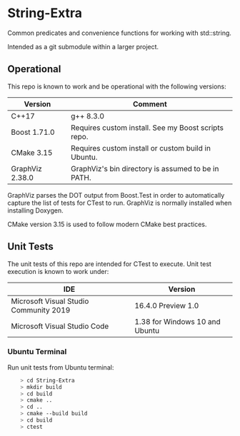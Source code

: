 # String-Extra
Common predicates and convenience functions for working with std::string.

Intended as a git submodule within a larger project.

## Operational

This repo is known to work and be operational with the following versions:

| Version         | Comment                                              |
| --------------- | ---------------------------------------------------- |
| C++17           | g++ 8.3.0                                            |
| Boost 1.71.0    | Requires custom install.  See my Boost scripts repo. |
| CMake 3.15      | Requires custom install or custom build in Ubuntu.   |
| GraphViz 2.38.0 | GraphViz's bin directory is assumed to be in PATH.   |

GraphViz parses the DOT output from Boost.Test in order to automatically capture the list of tests for CTest to run.  GraphViz is normally installed when installing Doxygen.

CMake version 3.15 is used to follow modern CMake best practices.

## Unit Tests

The unit tests of this repo are intended for CTest to execute.
Unit test execution is known to work under:

| IDE                                    | Version                        |
| -------------------------------------- | ------------------------------ |
| Microsoft Visual Studio Community 2019 | 16.4.0 Preview 1.0             |
| Microsoft Visual Studio Code           | 1.38 for Windows 10 and Ubuntu |

### Ubuntu Terminal

Run unit tests from Ubuntu terminal:

```Bash
    > cd String-Extra
    > mkdir build
    > cd build
    > cmake ..
    > cd ..
    > cmake --build build
    > cd build
    > ctest
```
